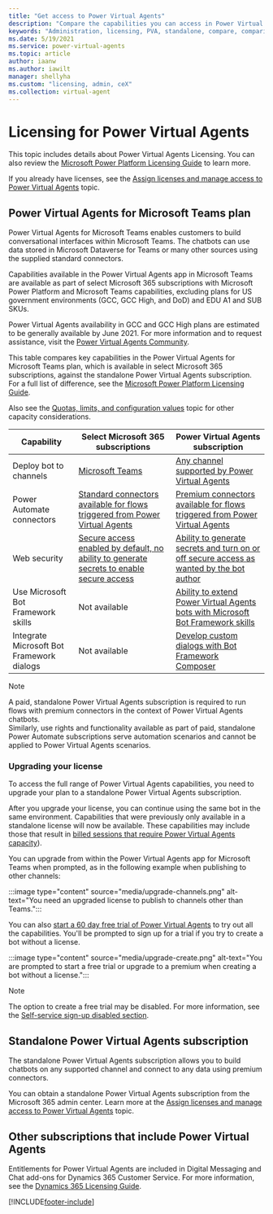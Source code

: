 ```yaml
---
title: "Get access to Power Virtual Agents"
description: "Compare the capabilities you can access in Power Virtual Agents depending on whether you have a Microsoft 365 subscription or standalone Power Virtual Agents subscription."
keywords: "Administration, licensing, PVA, standalone, compare, comparison"
ms.date: 5/19/2021
ms.service: power-virtual-agents
ms.topic: article
author: iaanw
ms.author: iawilt
manager: shellyha
ms.custom: "licensing, admin, ceX"
ms.collection: virtual-agent
---
```


# Licensing for Power Virtual Agents

This topic includes details about Power Virtual Agents Licensing. You can also review the [Microsoft Power Platform Licensing Guide](https://go.microsoft.com/fwlink/?linkid=2085130) to learn more.

If you already have licenses, see the [Assign licenses and manage access to Power Virtual Agents](requirements-licensing.md) topic.


## Power Virtual Agents for Microsoft Teams plan

Power Virtual Agents for Microsoft Teams enables customers to build conversational interfaces within Microsoft Teams. The chatbots can use data stored in Microsoft Dataverse for Teams or many other sources using the supplied standard connectors.

Capabilities available in the Power Virtual Agents app in Microsoft Teams are available as part of select Microsoft 365 subscriptions with Microsoft Power Platform and Microsoft Teams capabilities, excluding plans for US government environments (GCC, GCC High, and DoD) and EDU A1 and SUB SKUs.

Power Virtual Agents availability in GCC and GCC High plans are estimated to be generally available by June 2021. For more information and to request assistance, visit the [Power Virtual Agents Community](https://powerusers.microsoft.com/t5/Power-Virtual-Agents-Community/ct-p/PVACommunity). 

This table compares key capabilities in the Power Virtual Agents for Microsoft Teams plan, which is available in select Microsoft 365 subscriptions, against the standalone Power Virtual Agents subscription. For a full list of difference, see the [Microsoft Power Platform Licensing Guide](https://go.microsoft.com/fwlink/?linkid=2085130).

Also see the [Quotas, limits, and configuration values](requirements-quotas.md) topic for other capacity considerations.


Capability | Select Microsoft 365 subscriptions | Power Virtual Agents subscription
--|--|--
Deploy bot to channels | [Microsoft Teams](teams/publication-add-bot-to-microsoft-teams-teams.md) | [Any channel supported by Power Virtual Agents](publication-fundamentals-publish-channels.md)
Power Automate connectors | [Standard connectors available for flows triggered from Power Virtual Agents](teams/advanced-flow-teams.md) | [Premium connectors available for flows triggered from Power Virtual Agents](advanced-flow.md)
Web security | [Secure access enabled by default, no ability to generate secrets to enable secure access](teams/configure-web-security-teams.md) | [Ability to generate secrets and turn on or off secure access as wanted by the bot author](configure-web-security.md)
Use Microsoft Bot Framework skills | Not available | [Ability to extend Power Virtual Agents bots with Microsoft Bot Framework skills](advanced-use-skills.md)
Integrate Microsoft Bot Framework dialogs | Not available | [Develop custom dialogs with Bot Framework Composer](advanced-bot-framework-composer.md)

>[!NOTE]
>A paid, standalone Power Virtual Agents subscription is required to run flows with premium connectors in the context of Power Virtual Agents chatbots.  
Similarly, use rights and functionality available as part of paid, standalone Power Automate subscriptions serve automation scenarios and cannot be applied to Power Virtual Agents scenarios.

### Upgrading your license
To access the full range of Power Virtual Agents capabilities, you need to upgrade your plan to a standalone Power Virtual Agents subscription. 

After you upgrade your license, you can continue using the same bot in the same environment. Capabilities that were previously only available in a standalone license will now be available. These capabilities may include those that result in [billed sessions that require Power Virtual Agents capacity](analytics-billed-sessions.md)).

You can upgrade from within the Power Virtual Agents app for Microsoft Teams when prompted, as in the following example when publishing to other channels:
   
:::image type="content" source="media/upgrade-channels.png" alt-text="You need an upgraded license to publish to channels other than Teams.":::

You can also [start a 60 day free trial of Power Virtual Agents](https://aka.ms/trypva) to try out all the capabilities. You'll be prompted to sign up for a trial if you try to create a bot without a license.

:::image type="content" source="media/upgrade-create.png" alt-text="You are prompted to start a free trial or upgrade to a premium when creating a bot without a license.":::

>[!NOTE]
>The option to create a free trial may be disabled. For more information, see the [Self-service sign-up disabled section](sign-up-individual.md#self-service-sign-up-disabled).

## Standalone Power Virtual Agents subscription
The standalone Power Virtual Agents subscription allows you to build chatbots on any supported channel and connect to any data using premium connectors. 

You can obtain a standalone Power Virtual Agents subscription from the Microsoft 365 admin center. Learn more at the [Assign licenses and manage access to Power Virtual Agents](requirements-licensing.md) topic.


## Other subscriptions that include Power Virtual Agents
Entitlements for Power Virtual Agents are included in Digital Messaging and Chat add-ons for Dynamics 365 Customer Service. For more information, see the [Dynamics 365 Licensing Guide](http://go.microsoft.com/fwlink/?LinkId=866544&usg=AOvVaw31TJQMIji481LIHcfzy3Qw).

[!INCLUDE[footer-include](includes/footer-banner.md)]
